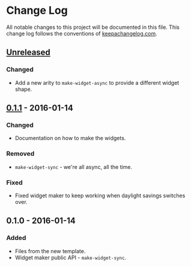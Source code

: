 # Change Log
All notable changes to this project will be documented in this file. This change log follows the conventions of [keepachangelog.com](http://keepachangelog.com/).

## [Unreleased][unreleased]
### Changed
- Add a new arity to `make-widget-async` to provide a different widget shape.

## [0.1.1] - 2016-01-14
### Changed
- Documentation on how to make the widgets.

### Removed
- `make-widget-sync` - we're all async, all the time.

### Fixed
- Fixed widget maker to keep working when daylight savings switches over.

## 0.1.0 - 2016-01-14
### Added
- Files from the new template.
- Widget maker public API - `make-widget-sync`.

[unreleased]: https://github.com/your-name/fb/compare/0.1.1...HEAD
[0.1.1]: https://github.com/your-name/fb/compare/0.1.0...0.1.1
